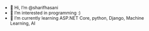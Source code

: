 - 👋 Hi, I’m @sharifhasani
- 👀 I’m interested in programming :)
- 🌱 I’m currently learning ASP.NET Core, python, Django, Machine Learning, AI

<!---
sharifhasani/sharifhasani is a ✨ special ✨ repository because its `README.md` (this file) appears on your GitHub profile.
You can click the Preview link to take a look at your changes.
--->
